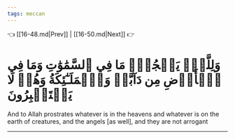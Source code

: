 ```yaml
---
tags: meccan
---
```


👈 [[16-48.md|Prev]] | [[16-50.md|Next]] 👉

# وَلِلَّهِۤ يَسۡجُدُۤ مَا فِي ٱلسَّمَٰوَٰتِ وَمَا فِي ٱلۡأَرۡضِ مِن دَآبَّةٖ وَٱلۡمَلَـٰٓئِكَةُ وَهُمۡ لَا يَسۡتَكۡبِرُونَ

And to Allah prostrates whatever is in the heavens and whatever is on the earth of creatures, and the angels [as well], and they are not arrogant

---

